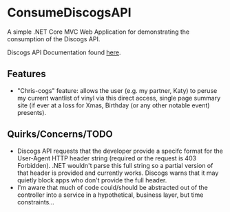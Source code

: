 # ConsumeDiscogsAPI
A simple .NET Core MVC Web Application for demonstrating the consumption of the Discogs API.

Discogs API Documentation found [here](https://www.discogs.com/developers/).

## Features
- "Chris-cogs" feature: allows the user (e.g. my partner, Katy) to peruse my current wantlist of vinyl via this direct access, single page summary site (if ever at a loss for Xmas, Birthday (or any other notable event) presents).      

## Quirks/Concerns/TODO
- Discogs API requests that the developer provide a specifc format for the User-Agent HTTP header string (required or the request is 403 Forbidden). .NET wouldn't parse this full string so a partial version of that header is provided and currently works. Discogs warns that it may quietly block apps who don't provide the full header.   
- I'm aware that much of code could/should be abstracted out of the controller into a service in a hypothetical, business layer, but time constraints...